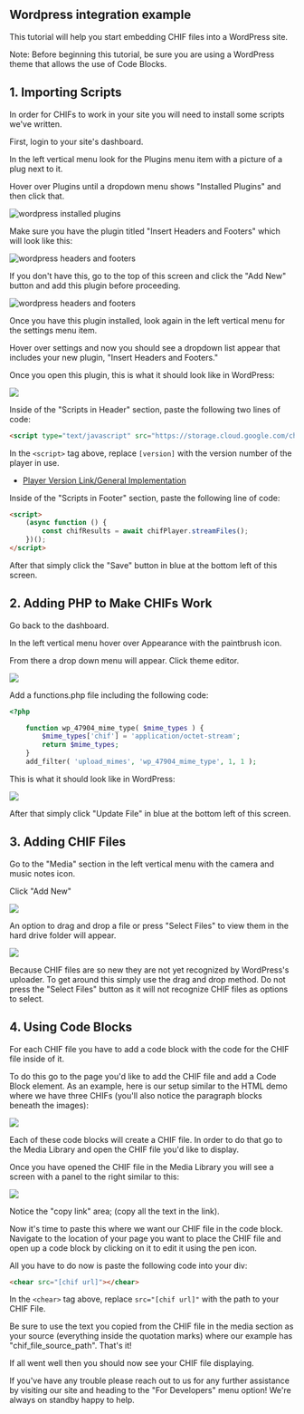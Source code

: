 ## Wordpress integration example

This tutorial will help you start embedding CHIF files into a WordPress site.

Note: Before beginning this tutorial, be sure you are using a WordPress theme that allows the use of Code Blocks.

## 1. Importing Scripts

In order for CHIFs to work in your site you will need to install some scripts we've written.

First, login to your site's dashboard.

In the left vertical menu look for the Plugins menu item with a picture of a plug next to it.

Hover over Plugins until a dropdown menu shows "Installed Plugins" and then click that.

![wordpress installed plugins](imgs/wordpress_installed_plugins.jpg)

Make sure you have the plugin titled "Insert Headers and Footers" which will look like this:

![wordpress headers and footers](imgs/wordpress_plugin_headers_footers.jpg)

If you don't have this, go to the top of this screen and click the "Add New" button and add this plugin before proceeding.

![wordpress headers and footers](imgs/wordpress_insert_header_footer.jpg)

Once you have this plugin installed, look again in the left vertical menu for the settings menu item.

Hover over settings and now you should see a dropdown list appear that includes your new plugin, "Insert Headers and Footers."

Once you open this plugin, this is what it should look like in WordPress:

![](imgs/wordpress_insert_header_footer_ui.jpg)

Inside of the "Scripts in Header" section, paste the following two lines of code:

```html
<script type="text/javascript" src="https://storage.cloud.google.com/chif-player/chifPlayer-[version].js"></script>
```

In the `<script>` tag above, replace `[version]` with the version number of the player in use.

* [Player Version Link/General Implementation](../../player/playerimplementation.md)

Inside of the "Scripts in Footer" section, paste the following line of code:

```html
<script>
	(async function () {
		const chifResults = await chifPlayer.streamFiles();
	})();
</script>
```

After that simply click the "Save" button in blue at the bottom left of this screen.

## 2. Adding PHP to Make CHIFs Work

Go back to the dashboard.

In the left vertical menu hover over Appearance with the paintbrush icon.

From there a drop down menu will appear. Click theme editor.

![](imgs/wordpress_theme_editor.jpg)

Add a functions.php file including the following code:

```php
<?php

    function wp_47904_mime_type( $mime_types ) {
        $mime_types['chif'] = 'application/octet-stream';
        return $mime_types;
    }
    add_filter( 'upload_mimes', 'wp_47904_mime_type', 1, 1 );
```

This is what it should look like in WordPress:

![](imgs/wordpress_preview_functions_php.jpg)

After that simply click "Update File" in blue at the bottom left of this screen.

## 3. Adding CHIF Files

Go to the "Media" section in the left vertical menu with the camera and music notes icon.

Click "Add New"

![](imgs/wordpress_add_new_media.jpg)

An option to drag and drop a file or press "Select Files" to view them in the hard drive folder will appear.

![](imgs/wordpress_upload_media.jpg)

Because CHIF files are so new they are not yet recognized by WordPress's uploader. To get around this simply use the drag and drop method. Do not press the "Select Files" button as it will not recognize CHIF files as options to select.

## 4. Using Code Blocks

For each CHIF file you have to add a code block with the code for the CHIF file inside of it.

To do this go to the page you'd like to add the CHIF file and add a Code Block element. As an example, here is our setup similar to the HTML demo where we have three CHIFs (you'll also notice the paragraph blocks beneath the images):

![](imgs/wordpress_insert_code_block.jpg)

Each of these code blocks will create a CHIF file. In order to do that go to the Media Library and open the CHIF file you'd like to display.

Once you have opened the CHIF file in the Media Library you will see a screen with a panel to the right similar to this:

![](imgs/wordpress_media_properties.jpg)

Notice the "copy link" area; (copy all the text in the link).

Now it's time to paste this where we want our CHIF file in the code block. Navigate to the location of your page you want to place the CHIF file and open up a code block by clicking on it to edit it using the pen icon.

All you have to do now is paste the following code into your div:

```html
<chear src="[chif url]"></chear>
```

In the `<chear>` tag above, replace `src="[chif url]"` with the path to your CHIF File.

Be sure to use the text you copied from the CHIF file in the media section as your source (everything inside the quotation marks) where our example has "chif_file_source_path".
That's it!

If all went well then you should now see your CHIF file displaying.

If you've have any trouble please reach out to us for any further assistance by visiting our site and heading to the "For Developers" menu option! We're always on standby happy to help.
